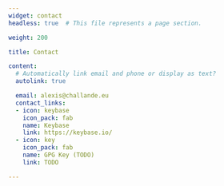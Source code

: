 ```yaml
---
widget: contact
headless: true  # This file represents a page section.

weight: 200

title: Contact

content:
  # Automatically link email and phone or display as text?
  autolink: true

  email: alexis@challande.eu
  contact_links:
  - icon: keybase
    icon_pack: fab
    name: Keybase
    link: https://keybase.io/
  - icon: key
    icon_pack: fab
    name: GPG Key (TODO)
    link: TODO

---
```

